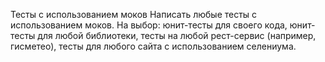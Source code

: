 Тесты с использованием моков
Написать любые тесты с использованием моков. На выбор: юнит-тесты для своего кода, юнит-тесты для любой библиотеки, тесты на любой рест-сервис (например, гисметео), тесты для любого сайта с использованием селениума.